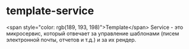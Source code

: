 # template-service
&lt;span style="color: rgb(189, 193, 198)">Template&lt;/span> Service - это микросервис, который отвечает за управление шаблонами (писем электронной почты, отчетов и т.д.) и за их рендер.
